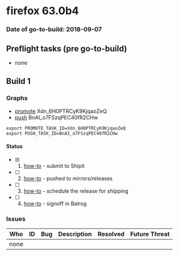 # firefox 63.0b4

### Date of go-to-build: 2018-09-07

## Preflight tasks (pre go-to-build)
- none

## Build 1  

### Graphs
* [promote](https://tools.taskcluster.net/push-inspector/#/Xdn_6H0PTRCyK9KjqaoZeQ) Xdn_6H0PTRCyK9KjqaoZeQ
* [push](https://tools.taskcluster.net/push-inspector/#/BnAI_o7FSzqPEC40fR2CHw) BnAI_o7FSzqPEC40fR2CHw
```
export PROMOTE_TASK_ID=Xdn_6H0PTRCyK9KjqaoZeQ
export PUSH_TASK_ID=BnAI_o7FSzqPEC40fR2CHw
```


#### Status
- [x] 1.  [how-to](https://wiki.mozilla.org/Release:Release_Automation_on_Mercurial:Starting_a_Release#Submit_to_Ship_It)  - submit to Shipit
- [ ] 2.  [how-to](https://github.com/mozilla-releng/releasewarrior-2.0/blob/master/docs/release-promotion/desktop/howto.md#push-artifacts-to-releases-directory)  - pushed to mirrors/releases
- [ ] 3.  [how-to](https://github.com/mozilla-releng/releasewarrior-2.0/blob/master/docs/release-promotion/desktop/howto.md#ship-the-release)  - schedule the release for shipping
- [ ] 4.  [how-to](https://github.com/mozilla-releng/releasewarrior-2.0/blob/master/docs/release-promotion/desktop/howto.md#obtain-sign-offs-for-changes)  - signoff in Balrog

### Issues
| Who                 | ID               | Bug                                                                 | Description                | Resolved                | Future Threat                |
| ------------------- | ---------------- | ------------------------------------------------------------------- | -------------------------- | ----------------------- | ---------------------------- |
| none | | | | | |

